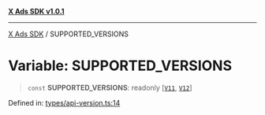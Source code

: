 [**X Ads SDK v1.0.1**](../README.md)

***

[X Ads SDK](../globals.md) / SUPPORTED\_VERSIONS

# Variable: SUPPORTED\_VERSIONS

> `const` **SUPPORTED\_VERSIONS**: readonly \[[`V11`](../enumerations/APIVersion.md#v11), [`V12`](../enumerations/APIVersion.md#v12)\]

Defined in: [types/api-version.ts:14](https://github.com/kage1020/x-ads-sdk/blob/main/src/types/api-version.ts#L14)
